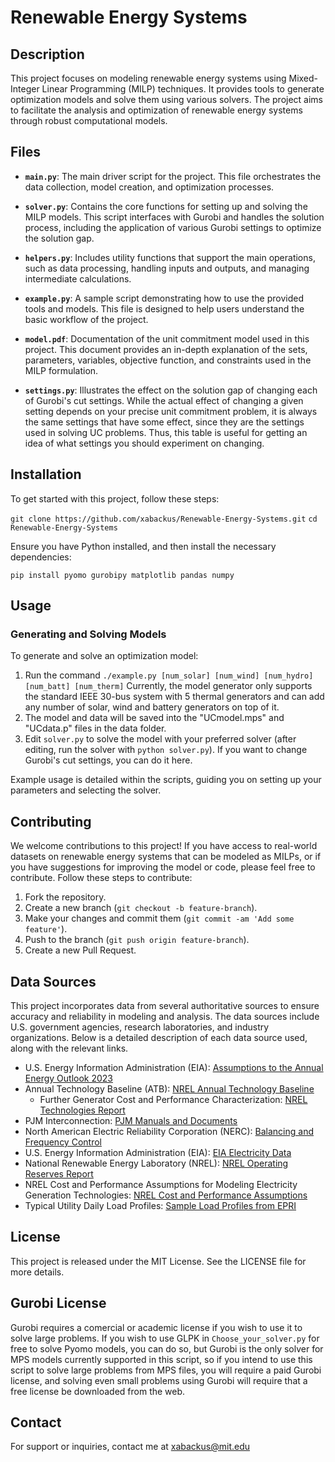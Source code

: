 # Renewable Energy Systems

## Description
This project focuses on modeling renewable energy systems using Mixed-Integer Linear Programming (MILP) techniques. It provides tools to generate optimization models and solve them using various solvers. The project aims to facilitate the analysis and optimization of renewable energy systems through robust computational models.

## Files
- **`main.py`**: The main driver script for the project. This file orchestrates the data collection, model creation, and optimization processes.
  
- **`solver.py`**: Contains the core functions for setting up and solving the MILP models. This script interfaces with Gurobi and handles the solution process, including the application of various Gurobi settings to optimize the solution gap.

- **`helpers.py`**: Includes utility functions that support the main operations, such as data processing, handling inputs and outputs, and managing intermediate calculations.

- **`example.py`**: A sample script demonstrating how to use the provided tools and models. This file is designed to help users understand the basic workflow of the project.

- **`model.pdf`**: Documentation of the unit commitment model used in this project. This document provides an in-depth explanation of the sets, parameters, variables, objective function, and constraints used in the MILP formulation.

- **`settings.py`**: Illustrates the effect on the solution gap of changing each of Gurobi's cut settings. While the actual effect of changing a given setting depends on your precise unit commitment problem, it is always the same settings that have some effect, since they are the settings used in solving UC problems. Thus, this table is useful for getting an idea of what settings you should experiment on changing.

## Installation
To get started with this project, follow these steps:

`git clone https://github.com/xabackus/Renewable-Energy-Systems.git`
`cd Renewable-Energy-Systems`

Ensure you have Python installed, and then install the necessary dependencies:

`pip install pyomo gurobipy matplotlib pandas numpy`

## Usage
### Generating and Solving Models
To generate and solve an optimization model:
1. Run the command
`./example.py [num_solar] [num_wind] [num_hydro] [num_batt] [num_therm]`
Currently, the model generator only supports the standard IEEE 30-bus system with 5 thermal generators and can add any number of solar, wind and battery generators on top of it.
2. The model and data will be saved into the "UCmodel.mps" and "UCdata.p" files in the data folder.
3. Edit `solver.py` to solve the model with your preferred solver (after editing, run the solver with `python solver.py`). If you want to change Gurobi's cut settings, you can do it here.

Example usage is detailed within the scripts, guiding you on setting up your parameters and selecting the solver.

## Contributing
We welcome contributions to this project! If you have access to real-world datasets on renewable energy systems that can be modeled as MILPs, or if you have suggestions for improving the model or code, please feel free to contribute. Follow these steps to contribute:
1. Fork the repository.
2. Create a new branch (`git checkout -b feature-branch`).
3. Make your changes and commit them (`git commit -am 'Add some feature'`).
4. Push to the branch (`git push origin feature-branch`).
5. Create a new Pull Request.

## Data Sources
This project incorporates data from several authoritative sources to ensure accuracy and reliability in modeling and analysis. The data sources include U.S. government agencies, research laboratories, and industry organizations. Below is a detailed description of each data source used, along with the relevant links.
- U.S. Energy Information Administration (EIA): [Assumptions to the Annual Energy Outlook 2023](https://www.eia.gov/outlooks/aeo/assumptions/)
- Annual Technology Baseline (ATB): [NREL Annual Technology Baseline](https://data.openei.org/s3_viewer?bucket=oedi-data-lake&prefix=ATB%2Felectricity%2Fcsv%2F) 
  - Further Generator Cost and Performance Characterization: [NREL Technologies Report](https://atb.nrel.gov/electricity/2024/technologies)
- PJM Interconnection: [PJM Manuals and Documents](https://www.pjm.com/library/manuals)
- North American Electric Reliability Corporation (NERC): [Balancing and Frequency Control](https://www.nerc.com/comm/OC/Documents/2023_FRAA_Report_Final.pdf)
- U.S. Energy Information Administration (EIA): [EIA Electricity Data](https://www.eia.gov/electricity/data.php)
- National Renewable Energy Laboratory (NREL): [NREL Operating Reserves Report](https://www.nrel.gov/docs/fy24osti/89025.pdf)
- NREL Cost and Performance Assumptions for Modeling Electricity Generation Technologies: [NREL Cost and Performance Assumptions](https://research-hub.nrel.gov/en/publications/cost-and-performance-assumptions-for-modeling-electricity-generat)
- Typical Utility Daily Load Profiles: [Sample Load Profiles from EPRI](https://loadshape.epri.com/)

## License
This project is released under the MIT License. See the LICENSE file for more details.

## Gurobi License
Gurobi requires a comercial or academic license if you wish to use it to solve large problems. If you wish to use GLPK in `Choose_your_solver.py` for free to solve Pyomo models, you can do so, but Gurobi is the only solver for MPS models currently supported in this script, so if you intend to use this script to solve large problems from MPS files, you will require a paid Gurobi license, and solving even small problems using Gurobi will require that a free license be downloaded from the web.

## Contact
For support or inquiries, contact me at xabackus@mit.edu
